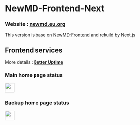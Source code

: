 <h1>NewMD-Frontend-Next</h1>
<h3>Website : <a href="https://newmd.eu.org" target="_blank" title="NewMD">newmd.eu.org</a></h3>

This version is base on [NewMD-Frontend](https://github.com/NewMD-org/NewMD-Frontend) and rebuild by Next.js

## Frontend services

More details : [**Better Uptime**](https://status.newmd.eu.org)

### Main home page status

<a href="https://status.newmd.eu.org" target="_blank" title="Betteruptime Status">
  <img height="30px" src="https://betteruptime.com/status-badges/v1/monitor/k1y7.svg">
</a>

### Backup home page status

<a href="https://status.newmd.eu.org" target="_blank" title="Betteruptime Status">
  <img height="30px" src="https://betteruptime.com/status-badges/v1/monitor/k2wr.svg">
</a>
